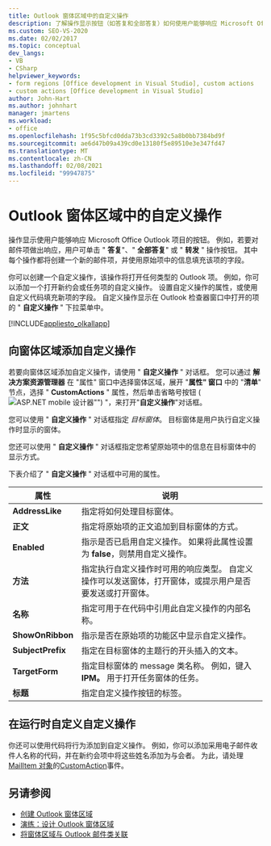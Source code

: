 ```yaml
---
title: Outlook 窗体区域中的自定义操作
description: 了解操作显示按钮（如答复和全部答复）如何使用户能够响应 Microsoft Office Outlook 项目。
ms.custom: SEO-VS-2020
ms.date: 02/02/2017
ms.topic: conceptual
dev_langs:
- VB
- CSharp
helpviewer_keywords:
- form regions [Office development in Visual Studio], custom actions
- custom actions [Office development in Visual Studio]
author: John-Hart
ms.author: johnhart
manager: jmartens
ms.workload:
- office
ms.openlocfilehash: 1f95c5bfcd0dda73b3cd3392c5a8b0bb7384bd9f
ms.sourcegitcommit: ae6d47b09a439cd0e13180f5e89510e3e347fd47
ms.translationtype: MT
ms.contentlocale: zh-CN
ms.lasthandoff: 02/08/2021
ms.locfileid: "99947875"
---
```

# <a name="custom-actions-in-outlook-form-regions"></a>Outlook 窗体区域中的自定义操作
  操作显示使用户能够响应 Microsoft Office Outlook 项目的按钮。 例如，若要对邮件项做出响应，用户可单击 " **答复**"、" **全部答复**" 或 " **转发** " 操作按钮。 其中每个操作都将创建一个新的邮件项，并使用原始项中的信息填充该项的字段。

 你可以创建一个自定义操作，该操作将打开任何类型的 Outlook 项。 例如，你可以添加一个打开新约会或任务项的自定义操作。 设置自定义操作的属性，或使用自定义代码填充新项的字段。 自定义操作显示在 Outlook 检查器窗口中打开的项的 " **自定义操作** " 下拉菜单中。

 [!INCLUDE[appliesto_olkallapp](../vsto/includes/appliesto-olkallapp-md.md)]

## <a name="add-custom-actions-to-a-form-region"></a>向窗体区域添加自定义操作
 若要向窗体区域添加自定义操作，请使用 " **自定义操作** " 对话框。 您可以通过 **解决方案资源管理器** 在 "属性" 窗口中选择窗体区域，展开 "**属性" 窗口** 中的 "**清单**" 节点，选择 " **CustomActions** " 属性，然后单击省略号按钮 (![ASP.NET mobile 设计器](../sharepoint/media/mwellipsis.gif "ASP.NET 移动设计器中的省略号")"") "，来打开"**自定义操作**"对话框。

 您可以使用 " **自定义操作** " 对话框指定 *目标窗体*。 目标窗体是用户执行自定义操作时显示的窗体。

 您还可以使用 " **自定义操作** " 对话框指定您希望原始项中的信息在目标窗体中的显示方式。

 下表介绍了 " **自定义操作** " 对话框中可用的属性。

|属性|说明|
|--------------|-----------------|
|**AddressLike**|指定将如何处理目标窗体。|
|**正文**|指定将原始项的正文追加到目标窗体的方式。|
|**Enabled**|指示是否已启用自定义操作。 如果将此属性设置为 **false**，则禁用自定义操作。|
|**方法**|指定执行自定义操作时可用的响应类型。 自定义操作可以发送窗体，打开窗体，或提示用户是否要发送或打开窗体。|
|**名称**|指定可用于在代码中引用此自定义操作的内部名称。|
|**ShowOnRibbon**|指示是否在原始项的功能区中显示自定义操作。|
|**SubjectPrefix**|指定在目标窗体的主题行的开头插入的文本。|
|**TargetForm**|指定目标窗体的 message 类名称。 例如，键入 **IPM。** 用于打开任务窗体的任务。|
|**标题**|指定自定义操作按钮的标签。|

## <a name="customize-a-custom-action-at-run-time"></a>在运行时自定义自定义操作
 你还可以使用代码将行为添加到自定义操作。 例如，你可以添加采用电子邮件收件人名称的代码，并在新约会项中将这些姓名添加为与会者。 为此，请处理[MailItem 对象](/office/vba/api/Outlook.MailItem)的[CustomAction](/office/vba/api/Outlook.MailItem.CustomAction)事件。

## <a name="see-also"></a>另请参阅
- [创建 Outlook 窗体区域](../vsto/creating-outlook-form-regions.md)
- [演练：设计 Outlook 窗体区域](../vsto/walkthrough-designing-an-outlook-form-region.md)
- [将窗体区域与 Outlook 邮件类关联](../vsto/associating-a-form-region-with-an-outlook-message-class.md)

